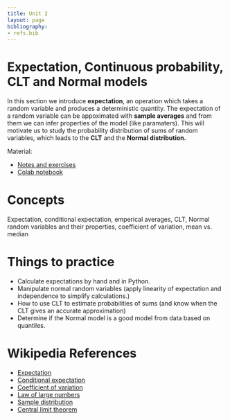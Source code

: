 ```yaml
---
title: Unit 2
layout: page
bibliography:
- refs.bib
---
```


# Expectation, Continuous probability, CLT and Normal models

In this section we introduce **expectation**, an operation which takes a random variable and produces a deterministic quantity. The expectation of a random variable can be appoximated with **sample averages** and from them we can infer properties of the model (like paramaters). This will motivate us to study the probability distribution of sums of random variables, which leads to the **CLT** and the **Normal distribution.** 


Material: 
- [Notes and exercises](/public/latex_notes/unit2/unit2.pdf)
- [Colab notebook](https://colab.research.google.com/drive/1k3oTeSMmCrrNZ2z4P3EDGyzZONJAl1ZI?usp=sharing)

# Concepts

Expectation, conditional expectation, emperical averages, CLT, Normal random variables and their properties, coefficient of variation, mean vs. median

# Things to practice

- Calculate expectations by hand and in Python. 
- Manipulate normal random variables  (apply linearity of expectation and independence to simplify calculations.)
- How to use CLT to estimate probabilities of sums (and know when the CLT gives an accurate approximation)
- Determine if the Normal model is a good model from data based on quantiles. 

# Wikipedia References

- [Expectation](https://en.wikipedia.org/wiki/Expected_value)
- [Conditional expectation](https://en.wikipedia.org/wiki/Conditional_expectation)
- [Coefficient of variation](https://en.wikipedia.org/wiki/Coefficient_of_variation)
- [Law of large numbers](https://en.wikipedia.org/wiki/Law_of_large_numbers)
- [Sample distribution](https://en.wikipedia.org/wiki/Sampling_distribution)
- [Central limit theorem](https://en.wikipedia.org/wiki/Central_limit_theorem)